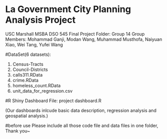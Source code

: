 # La Government City Planning Analysis Project
USC Marshall MSBA DSO 545 Final Project Folder: Group 14
Group Members: Mohammad Ganji, Modan Wang, Muhammad Musthofa, Naiyuan Xiao, Wei Tang, Yufei Wang

#DataSet(6 datasets):
1. Census-Tracts
2. Council-Districts
3. calls311.RData
4. crime.RData
5. homeless_count.RData
6. unit_data_for_regression.csv

#R Shiny Dashboard File:
project dashboard.R

(Our dashboards inlcude basic data description, regression analysis and geospatial analysis.)

#before use
Please include all those code file and data files in one folder, Thank you~

